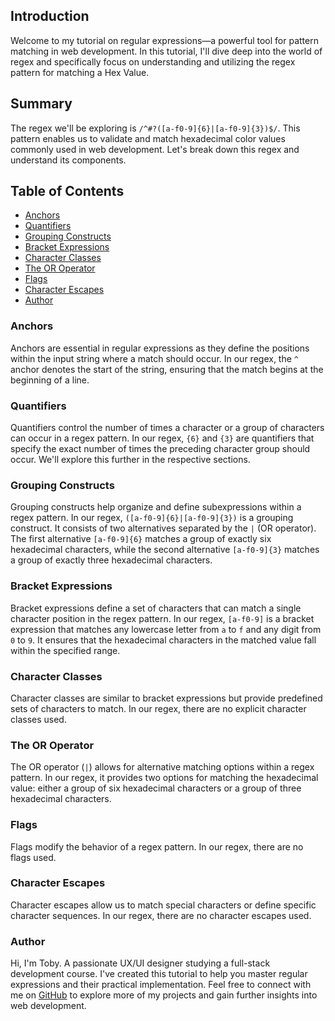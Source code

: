 ## Introduction
Welcome to my tutorial on regular expressions—a powerful tool for pattern matching in web development. In this tutorial, I'll dive deep into the world of regex and specifically focus on understanding and utilizing the regex pattern for matching a Hex Value.

## Summary
The regex we'll be exploring is `/^#?([a-f0-9]{6}|[a-f0-9]{3})$/`. This pattern enables us to validate and match hexadecimal color values commonly used in web development. Let's break down this regex and understand its components.

## Table of Contents
- [Anchors](#anchors)
- [Quantifiers](#quantifiers)
- [Grouping Constructs](#grouping-constructs)
- [Bracket Expressions](#bracket-expressions)
- [Character Classes](#character-classes)
- [The OR Operator](#the-or-operator)
- [Flags](#flags)
- [Character Escapes](#character-escapes)
- [Author](#author)

### Anchors
Anchors are essential in regular expressions as they define the positions within the input string where a match should occur. In our regex, the `^` anchor denotes the start of the string, ensuring that the match begins at the beginning of a line.

### Quantifiers
Quantifiers control the number of times a character or a group of characters can occur in a regex pattern. In our regex, `{6}` and `{3}` are quantifiers that specify the exact number of times the preceding character group should occur. We'll explore this further in the respective sections.

### Grouping Constructs
Grouping constructs help organize and define subexpressions within a regex pattern. In our regex, `([a-f0-9]{6}|[a-f0-9]{3})` is a grouping construct. It consists of two alternatives separated by the `|` (OR operator). The first alternative `[a-f0-9]{6}` matches a group of exactly six hexadecimal characters, while the second alternative `[a-f0-9]{3}` matches a group of exactly three hexadecimal characters.

### Bracket Expressions
Bracket expressions define a set of characters that can match a single character position in the regex pattern. In our regex, `[a-f0-9]` is a bracket expression that matches any lowercase letter from `a` to `f` and any digit from `0` to `9`. It ensures that the hexadecimal characters in the matched value fall within the specified range.

### Character Classes
Character classes are similar to bracket expressions but provide predefined sets of characters to match. In our regex, there are no explicit character classes used.

### The OR Operator
The OR operator (`|`) allows for alternative matching options within a regex pattern. In our regex, it provides two options for matching the hexadecimal value: either a group of six hexadecimal characters or a group of three hexadecimal characters.

### Flags
Flags modify the behavior of a regex pattern. In our regex, there are no flags used.

### Character Escapes
Character escapes allow us to match special characters or define specific character sequences. In our regex, there are no character escapes used.

### Author
Hi, I'm Toby. A passionate UX/UI designer studying a full-stack development course. I've created this tutorial to help you master regular expressions and their practical implementation. Feel free to connect with me on [GitHub](https://github.com/tjsoho/) to explore more of my projects and gain further insights into web development.
